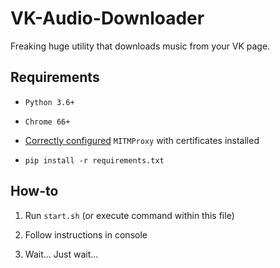 # VK-Audio-Downloader

Freaking huge utility that downloads music from your VK page.

## Requirements

- `Python 3.6+`

- `Chrome 66+`

- [Correctly configured](https://docs.mitmproxy.org/stable/overview-installation/) `MITMProxy` with certificates installed

- `pip install -r requirements.txt`

## How-to

1) Run `start.sh` (or execute command within this file)

2) Follow instructions in console

3) Wait... Just wait...

